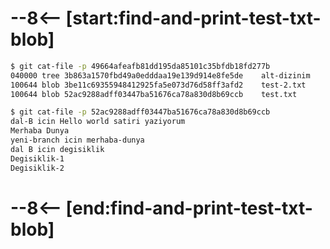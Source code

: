 # --8<-- [start:find-and-print-test-txt-blob]
```bash 
$ git cat-file -p 49664afeafb81dd195da85101c35bfdb18fd277b
040000 tree 3b863a1570fbd49a0edddaa19e139d914e8fe5de	alt-dizinim
100644 blob 3be11c69355948412925fa5e073d76d58ff3afd2	test-2.txt
100644 blob 52ac9288adff03447ba51676ca78a830d8b69ccb	test.txt
```
```bash
$ git cat-file -p 52ac9288adff03447ba51676ca78a830d8b69ccb
dal-B icin Hello world satiri yaziyorum
Merhaba Dunya
yeni-branch icin merhaba-dunya
dal B icin degisiklik
Degisiklik-1
Degisiklik-2

```
# --8<-- [end:find-and-print-test-txt-blob]
